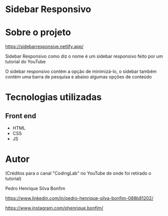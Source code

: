 # Sidebar Responsivo

# Sobre o projeto

https://sidebarresponsive.netlify.app/

Sidebar Responsivo como diz o nome é um sidebar responsivo feito por um tutorial do YouTube

O sidebar responsivo contém a opção de minimizá-lo, o sidebar também contém uma barra de pesquisa e abaixo algumas opções de conteúdo

# Tecnologias utilizadas
## Front end
- HTML 
- CSS
- JS

# Autor

(Créditos para o canal "CodingLab" no YouTube de onde foi retirado o tutorial)

Pedro Henrique Silva Bonfim

https://www.linkedin.com/in/pedro-henrique-silva-bonfim-088b81202/

https://www.instagram.com/phenrique.bonfim/


